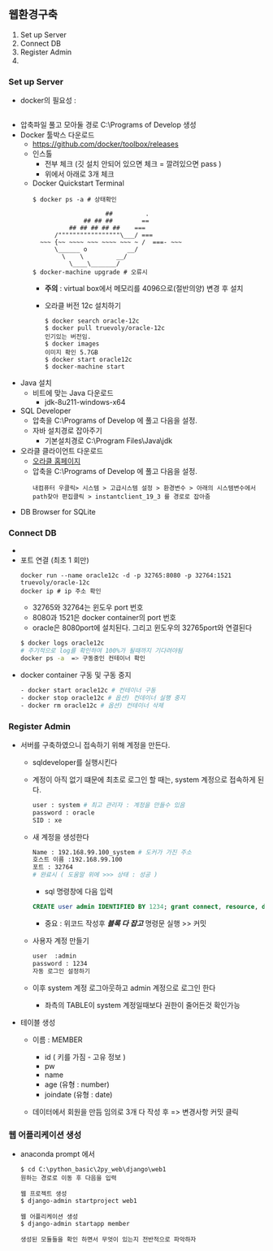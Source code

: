 ## 웹환경구축
1. Set up Server
1. Connect DB
1. Register Admin
1. 


### Set up Server
- docker의 필요성 :
    ``` 개인 컴퓨터 사용을 깔끔하게 하고 서버 환경설정 관리를 용이하게 하기 위해 docker로 만든 container안에 Oracle을 설치하여 서버를 구축한다.
    ``` 
- 압축파일 풀고 모아둘 경로 C:\Programs of Develop 생성
- Docker 툴박스 다운로드
  - https://github.com/docker/toolbox/releases
  - 인스톨     
    - 전부 체크 (깃 설치 안되어 있으면 체크 = 깔려있으면 pass )
    - 위에서 아래로 3개 체크 
  - Docker Quickstart Terminal
    ```docker
    $ docker ps -a # 상태확인
     
                        ##         .
                  ## ## ##        ==
              ## ## ## ## ##    ===
          /"""""""""""""""""\___/ ===
      ~~~ {~~ ~~~~ ~~~ ~~~~ ~~~ ~ /  ===- ~~~
          \______ o           __/
            \    \         __/
              \____\_______/
    $ docker-machine upgrade # 오류시
    ```
    - **주의** : virtual box에서 메모리를 4096으로(절반의양) 변경 후 설치
    
    - 오라클 버전 12c 설치하기
        ```docker
        $ docker search oracle-12c
        $ docker pull truevoly/oracle-12c
        인기있는 버전임. 
        $ docker images
        이미지 확인 5.7GB
        $ docker start oracle12c 
        $ docker-machine start
        ```
- Java 설치
  - 비트에 맞는 Java 다운로드
    - jdk-8u211-windows-x64
- SQL Developer
  - 압축을 C:\Programs of Develop 에 풀고 다음을 설정.  
  - 자바 설치경로 잡아주기
    - 기본설치경로 C:\Program Files\Java\jdk
- 오라클 클라이언트 다운로드
  - [오라클 홈페이지](https://www.oracle.com/kr/database/technologies/instant-client/downloads.html)
  - 압축을 C:\Programs of Develop 에 풀고 다음을 설정.
    ```
    내컴퓨터 우클릭> 시스템 > 고급시스템 설정 > 환경변수 > 아래의 시스템변수에서 path찾아 편집클릭 > instantclient_19_3 를 경로로 잡아줌
    ```
- DB Browser for SQLite


### Connect DB
- 
- 포트 연결 (최초 1 회만)
    ```docker
    docker run --name oracle12c -d -p 32765:8080 -p 32764:1521 truevoly/oracle-12c
    docker ip # ip 주소 확인
    ```
    - 32765와 32764는 윈도우 port 번호
    - 8080과 1521은 docker container의 port 번호
    - oracle은 8080port에 설치된다. 그리고 윈도우의 32765port와 연결된다
    ```bash
    $ docker logs oracle12c 
    # 주기적으로 log를 확인하여 100%가 될때까지 기다려야됨
    docker ps -a  => 구동중인 컨테이너 확인
    ```
- docker container 구동 및 구동 중지
    ``` bash
    - docker start oracle12c # 컨테이너 구동
    - docker stop oracle12c # 옵션) 컨데이너 실행 중지
    - docker rm oracle12c # 옵션) 컨테이너 삭제
    ```

### Register Admin
- 서버를 구축하였으니 접속하기 위해 계정을 만든다.
    - sqldeveloper를 실행시킨다
    - 계정이 아직 없기 떄문에 최초로 로그인 할 때는, system 계정으로 접속하게 된다.
        ``` bash
        user : system # 최고 관리자 : 계정을 만들수 있음 
        password : oracle
        SID : xe
        ```
    - 새 계정을 생성한다
        ``` bash
        Name : 192.168.99.100_system # 도커가 가진 주소 
        호스트 이름 :192.168.99.100
        포트 : 32764
        # 완료시 ( 도움말 위에 >>> 상태 : 성공 )
        ```
        - sql 명령창에 다음 입력 
        ```sql
        CREATE user admin IDENTIFIED BY 1234; grant connect, resource, dba to admin;
        ```
        - 중요 : 위코드 작성후 ***블록 다 잡고***  명령문 실행 >> 커밋 

    - 사용자 계정 만들기     
        ``` bash
        user  :admin    
        password : 1234
        자동 로그인 설정하기    
        ```
    - 이후 system 계정 로그아웃하고 admin 계정으로 로그인 한다
        - 좌측의 TABLE이 system 계정일때보다 권한이 줄어든것 확인가능

- 테이블 생성 
    - 이름 : MEMBER
        - id ( 키를 가짐 - 고유 정보 )
        - pw
        - name
        - age (유형 : number)
        - joindate (유형 : date)

    - 데이터에서 회원을 만듬  임의로 3개 다 작성 후 => 변경사항 커밋 클릭 


### 웹 어플리케이션 생성
- anaconda prompt 에서
    ``` 
    $ cd C:\python_basic\2py_web\django\web1
    원하는 경로로 이동 후 다음을 입력
    ```
    ```
    웹 프로젝트 생성
    $ django-admin startproject web1
    
    웹 어플리케이션 생성
    $ django-admin startapp member
    
    생성된 모듈들을 확인 하면서 무엇이 있는지 전반적으로 파악하자
